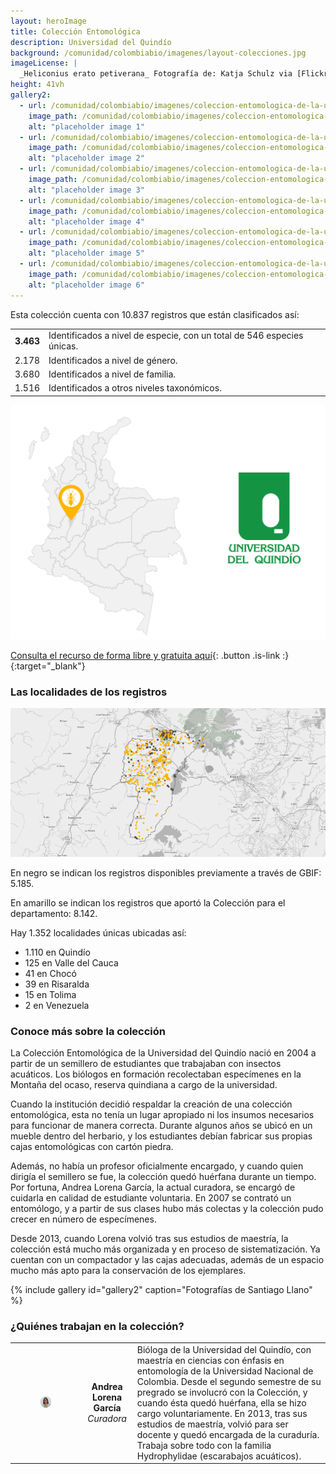 ```yaml
---
layout: heroImage
title: Colección Entomológica
description: Universidad del Quindío
background: /comunidad/colombiabio/imagenes/layout-colecciones.jpg
imageLicense: |
  _Heliconius erato petiverana_ Fotografía de: Katja Schulz via [Flickr](https://flic.kr/p/bmS9bM)
height: 41vh
gallery2:
  - url: /comunidad/colombiabio/imagenes/coleccion-entomologica-de-la-universidad-del-quindio/e-u-q-006-1024x682.jpg
    image_path: /comunidad/colombiabio/imagenes/coleccion-entomologica-de-la-universidad-del-quindio/e-u-q-006-280x280.jpg
    alt: "placeholder image 1"
  - url: /comunidad/colombiabio/imagenes/coleccion-entomologica-de-la-universidad-del-quindio/e-u-q-009-1024x682.jpg
    image_path: /comunidad/colombiabio/imagenes/coleccion-entomologica-de-la-universidad-del-quindio/e-u-q-009-280x280.jpg
    alt: "placeholder image 2"
  - url: /comunidad/colombiabio/imagenes/coleccion-entomologica-de-la-universidad-del-quindio/e-u-q-011-1024x682.jpg
    image_path: /comunidad/colombiabio/imagenes/coleccion-entomologica-de-la-universidad-del-quindio/e-u-q-011-280x280.jpg
    alt: "placeholder image 3"
  - url: /comunidad/colombiabio/imagenes/coleccion-entomologica-de-la-universidad-del-quindio/e-u-q-013-1024x682.jpg
    image_path: /comunidad/colombiabio/imagenes/coleccion-entomologica-de-la-universidad-del-quindio/e-u-q-013-280x280.jpg
    alt: "placeholder image 4"
  - url: /comunidad/colombiabio/imagenes/coleccion-entomologica-de-la-universidad-del-quindio/e-u-q-014-1024x682.jpg
    image_path: /comunidad/colombiabio/imagenes/coleccion-entomologica-de-la-universidad-del-quindio/e-u-q-014-280x280.jpg
    alt: "placeholder image 5"
  - url: /comunidad/colombiabio/imagenes/coleccion-entomologica-de-la-universidad-del-quindio/e-u-q-012-1024x682.jpg
    image_path: /comunidad/colombiabio/imagenes/coleccion-entomologica-de-la-universidad-del-quindio/e-u-q-012-280x280.jpg
    alt: "placeholder image 6"
---
```


Esta colección cuenta con 10.837 registros que están clasificados así:

|  |  | 
| --------: | :-------- | 
|<span class="tag is-warning is-large"><b>3.463</b></span>  | Identificados a nivel de especie, con un total de 546  especies únicas.     | 
|<span class="tag is-warning is-large">2.178</span>|Identificados a nivel de género.|
|3.680|Identificados a nivel de familia.|
|1.516|Identificados a otros niveles taxonómicos.|

<img src="/comunidad/colombiabio/imagenes/coleccion-entomologica-de-la-universidad-del-quindio/map-e-u-q.png" width=770>

[Consulta el recurso de forma libre y gratuita aquí](http://ipt.biodiversidad.co/sib/resource?r=ciuq){: .button .is-link :}{:target="_blank"}

### Las localidades de los registros

<img src="/comunidad/colombiabio/imagenes/coleccion-entomologica-de-la-universidad-del-quindio/mapa-ent-uq.png" width=770>

<p class="is-size-7 has-text-grey has-text-centered">En negro se indican los registros  disponibles previamente a través de GBIF: 5.185.</p>

<p class="is-size-7 has-text-grey has-text-centered">En amarillo se indican los registros que aportó la Colección para el departamento: 8.142.</p>

Hay 1.352 localidades únicas ubicadas así:

- 1.110 en Quindío
- 125 en Valle del Cauca
- 41 en Chocó
- 39 en Risaralda
- 15 en Tolima
- 2 en Venezuela


### Conoce más sobre la colección

La Colección Entomológica de la Universidad del Quindío nació en 2004 a partir de un semillero de estudiantes que trabajaban con insectos acuáticos. Los biólogos en formación recolectaban especímenes en la Montaña del ocaso, reserva quindiana a cargo de la universidad.

Cuando la institución decidió respaldar la creación de una colección entomológica, esta no tenía un lugar apropiado ni los insumos necesarios para funcionar de manera correcta. Durante algunos años se ubicó en un mueble dentro del herbario, y los estudiantes debían fabricar sus propias cajas entomológicas con cartón piedra.

Además, no había un profesor oficialmente encargado, y cuando quien dirigía el semillero se fue, la colección quedó huérfana durante un tiempo. Por fortuna, Andrea Lorena García, la actual curadora, se encargó de cuidarla en calidad de estudiante voluntaria. En 2007 se contrató un entomólogo, y a partir de sus clases hubo más colectas y la colección pudo crecer en número de especímenes.

Desde 2013, cuando Lorena volvió tras sus estudios de maestría, la colección está mucho más organizada y en proceso de sistematización. Ya cuentan con un compactador y las cajas adecuadas, además de un espacio mucho más apto para la conservación de los ejemplares.

{% include gallery id="gallery2" caption="Fotografías de Santiago Llano" %}


### ¿Quiénes trabajan en la colección?

| | |  |
| :-------------: |:-------------:| :-----|
|<figure class="image is-128x128"><img class="is-rounded" src="/comunidad/colombiabio/imagenes/coleccion-entomologica-de-la-universidad-del-quindio/pe-u-q.png"></figure> | <b>Andrea Lorena García</b> <br> <i>Curadora</i> | Bióloga de la Universidad del Quindío, con maestría en ciencias con énfasis en entomología de la Universidad Nacional de Colombia. Desde el segundo semestre de su pregrado se involucró con la Colección, y cuando ésta quedó huérfana, ella se hizo cargo voluntariamente. En 2013, tras sus estudios de maestría, volvió para ser docente y quedó encargada de la curaduría. Trabaja sobre todo con la familia Hydrophylidae (escarabajos acuáticos).|
